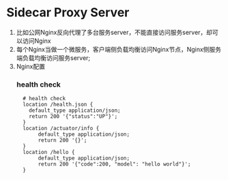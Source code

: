 # Sidecar Proxy Server
1. 比如公网Nginx反向代理了多台服务server，不能直接访问服务server，却可以访问Nginx
2. 每个Nginx当做一个微服务，客户端侧负载均衡访问Nginx节点，Nginx侧服务端负载均衡访问服务server;
3. Nginx配置
   ### health check
         # health check
         location /health.json {
           default_type application/json;
           return 200 '{"status":"UP"}';
         }
         location /actuator/info {
              default_type application/json;
              return 200 '{}';
         }
         location /hello {
              default_type application/json;
              return 200 '{"code":200, "model": "hello world"}';
         }
